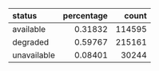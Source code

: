 | status      |   percentage |   count |
|:------------|-------------:|--------:|
| available   |      0.31832 |  114595 |
| degraded    |      0.59767 |  215161 |
| unavailable |      0.08401 |   30244 |